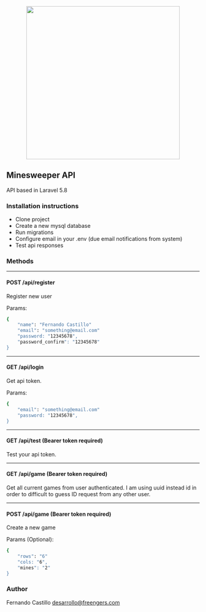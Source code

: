 <p align="center"><img src="https://res.cloudinary.com/dtfbvvkyp/image/upload/v1566331377/laravel-logolockup-cmyk-red.svg" width="400"></p>


## Minesweeper API

API based in Laravel 5.8

### Installation instructions

- Clone project
- Create a new mysql database
- Run migrations
- Configure email in your .env (due email notifications from system)
- Test api responses

### Methods

---------------
#### POST /api/register
Register new user


Params:
```sh
{
    "name": "Fernando Castillo"
    "email": "something@email.com"
    "password: "12345678",
    "password_confirm": "12345678"
}
```

 ---------------
#### GET /api/login
Get api token.

Params:
```sh
{    
    "email": "something@email.com"
    "password: "12345678",    
}
```


---------------
#### GET /api/test (Bearer token required)
Test your api token.


---------------
#### GET /api/game (Bearer token required)
Get all current games from user authenticated. I am using uuid instead id in order to difficult to guess ID request from any other user.

---------------
#### POST /api/game (Bearer token required)
Create a new game

Params (Optional):
```sh
{    
    "rows": "6"
    "cols: "6",
    "mines": "2"    
}
```


### Author

Fernando Castillo <desarrollo@freengers.com>
